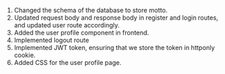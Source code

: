 
1. Changed the schema of the database to store motto.
2. Updated request body and response body in register and login routes, and updated user route accordingly.
3. Added the user profile component in frontend.
4. Implemented logout route
5. Implemented JWT token, ensuring that we store the token in httponly cookie.
6. Added CSS for the user profile page.
